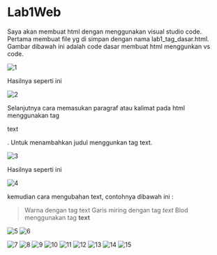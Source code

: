 # Lab1Web

Saya akan membuat html dengan menggunakan visual studio code.
Pertama membuat file yg di simpan dengan nama lab1_tag_dasar.html. Gambar dibawah ini adalah code dasar membuat html menggunkan vs code.

![1](https://user-images.githubusercontent.com/81820997/113430834-0f74eb00-9405-11eb-9a14-191c1818ba1f.PNG)

Hasilnya seperti ini

![2](https://user-images.githubusercontent.com/81820997/113430873-1d2a7080-9405-11eb-83eb-ae7323bf93db.PNG)

Selanjutnya cara memasukan paragraf atau kalimat pada html menggunakan tag <p>text</p>.
Untuk menambahkan judul menggunkan tag <h>text</h>.

![3](https://user-images.githubusercontent.com/81820997/113430888-21568e00-9405-11eb-9a62-dfecc32eb9dd.PNG)

Hasilnya seperti ini

![4](https://user-images.githubusercontent.com/81820997/113430930-3501f480-9405-11eb-85a2-a6e045f86412.PNG)

kemudian cara mengubahan text, contohnya dibawah ini :
> Warna dengan tag <font style = "background: color;"> text</font>
> Garis miring dengan tag <i>text</i>
> Blod menggunakan tag <b>text</b>

![5](https://user-images.githubusercontent.com/81820997/113430938-37644e80-9405-11eb-9e55-33ad41c39f4a.PNG)
![6](https://user-images.githubusercontent.com/81820997/113430943-392e1200-9405-11eb-9b35-a480616df397.PNG)

![7](https://user-images.githubusercontent.com/81820997/113430949-3a5f3f00-9405-11eb-9802-880a245cf07a.PNG)
![8](https://user-images.githubusercontent.com/81820997/113430954-3cc19900-9405-11eb-9d6d-a10c6d6dbfd3.PNG)
![9](https://user-images.githubusercontent.com/81820997/113430966-3f23f300-9405-11eb-876f-640344b6cd57.PNG)
![10](https://user-images.githubusercontent.com/81820997/113430970-40552000-9405-11eb-9965-f7d8902dfdcf.PNG)
![11](https://user-images.githubusercontent.com/81820997/113431020-52cf5980-9405-11eb-947e-35fc00f3c8d9.PNG)
![12](https://user-images.githubusercontent.com/81820997/113431024-54008680-9405-11eb-8e9e-a8107f70bc7b.PNG)
![13](https://user-images.githubusercontent.com/81820997/113431029-55ca4a00-9405-11eb-9835-b2e8ac741d96.PNG)
![14](https://user-images.githubusercontent.com/81820997/113431035-56fb7700-9405-11eb-888d-8313a073b3f0.PNG)
![15](https://user-images.githubusercontent.com/81820997/113431039-58c53a80-9405-11eb-89e8-c5c9fb5a2bdc.PNG)
